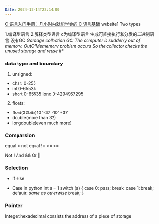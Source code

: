 ```yaml
---
Date: 2024-12-14T22:14:00
---
```

[C 语言入门手册：几小时内就能学会的 C 语言基础](https://www.freecodecamp.org/chinese/news/the-c-beginners-handbook/)
website1
Two types:

1.编译型语言
2.解释类型语言
c为编译型语言
生成可直接执行和分发的二进制语言
没有GC *Garbage collection
GC: The computer is suddenly out of memory. OutOfMememory problem occurs
So the collector checks the unused storage and reuse it**

### data type and boundary
1. unsigned:
 - char:
		0-255
 - int
		0-65535
 - short
		0-65535
  long
		0-4294967295

2. floats:
 - float(32bits)10^-37 -10^+37
 - double(more than 32)
 - longdouble(even much more)



### Comparsion
equal =
not equal !=
\>=
\<=

Not !
And &&
Or ||



### Selection
- If else



- Case in python
int a = 1
switch (a) {
	case 0:
		 pass;
		 break;
	case 1:
		 break;
	 default:
		 *same as otherwise* 
		 break;
}

### Pointer
Integer:hexadecimal
consists the address of a piece of storage

